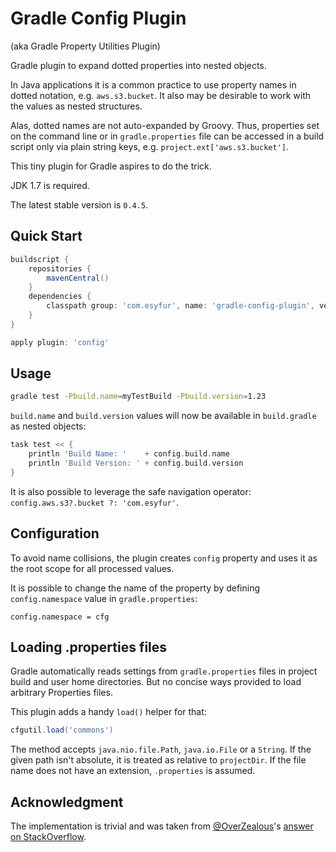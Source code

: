 # Gradle Config Plugin
(aka Gradle Property Utilities Plugin)

Gradle plugin to expand dotted properties into nested objects.

In Java applications it is a common practice to use property names in dotted notation, e.g. `aws.s3.bucket`.
It also may be desirable to work with the values as nested structures.

Alas, dotted names are not auto-expanded by Groovy. Thus, properties set on the command line or in `gradle.properties`
file can be accessed in a build script only via plain string keys, e.g. `project.ext['aws.s3.bucket']`.

This tiny plugin for Gradle aspires to do the trick.

JDK 1.7 is required.

The latest stable version is `0.4.5`.


## Quick Start

```groovy
buildscript {
    repositories {
        mavenCentral()
    }
    dependencies {
        classpath group: 'com.esyfur', name: 'gradle-config-plugin', version: '0.4.+'
    }
}

apply plugin: 'config'
```


## Usage

```bash
gradle test -Pbuild.name=myTestBuild -Pbuild.version=1.23
```

`build.name` and `build.version` values will now be available in `build.gradle` as nested objects:

```groovy
task test << {
    println 'Build Name: '    + config.build.name
    println 'Build Version: ' + config.build.version
}
```

It is also possible to leverage the safe navigation operator: `config.aws.s3?.bucket ?: 'com.esyfur'`.


## Configuration

To avoid name collisions, the plugin creates `config` property and uses it as the root scope for all processed values.

It is possible to change the name of the property by defining `config.namespace` value in `gradle.properties`:
```
config.namespace = cfg
```


## Loading .properties files

Gradle automatically reads settings from `gradle.properties` files in project build and user home directories.
But no concise ways provided to load arbitrary Properties files.

This plugin adds a handy `load()` helper for that:
```groovy
cfgutil.load('commons')
```

The method accepts `java.nio.file.Path`, `java.io.File` or a `String`.
If the given path isn't absolute, it is treated as relative to `projectDir`.
If the file name does not have an extension, `.properties` is assumed.


## Acknowledgment

The implementation is trivial and was taken from
[@OverZealous](https://github.com/OverZealous)'s
[answer on StackOverflow](http://stackoverflow.com/a/7261196/115132).
